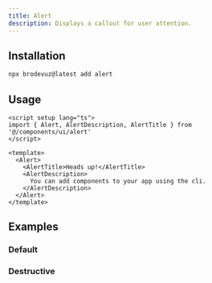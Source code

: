 ```yaml
---
title: Alert
description: Displays a callout for user attention.
---
```


<ComponentPreview name="AlertDemo"  />

## Installation

```bash
npx brodevuz@latest add alert
```

## Usage

```vue
<script setup lang="ts">
import { Alert, AlertDescription, AlertTitle } from '@/components/ui/alert'
</script>

<template>
  <Alert>
    <AlertTitle>Heads up!</AlertTitle>
    <AlertDescription>
      You can add components to your app using the cli.
    </AlertDescription>
  </Alert>
</template>
```

## Examples

### Default

<ComponentPreview name="AlertDemo"  />

### Destructive

<ComponentPreview name="AlertDestructiveDemo"  />

